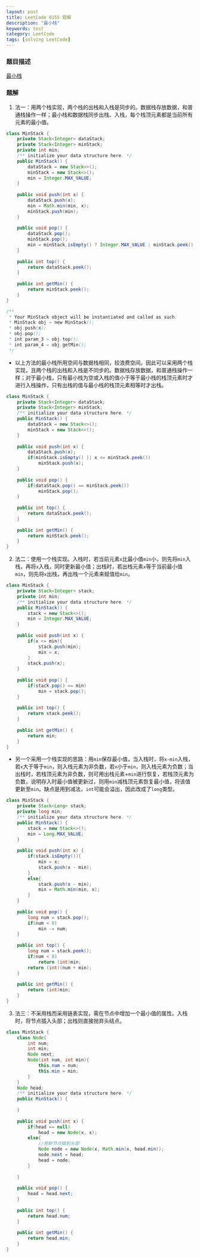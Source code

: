 ```yaml
---
layout: post
title: LeetCode 0155 题解
description: "最小栈"
keywords: test
category: LeetCode
tags: [solving LeetCode]
---
```


### 题目描述
[最小栈](https://leetcode-cn.com/problems/min-stack/)

### 题解
1. 法一：用两个栈实现，两个栈的出栈和入栈是同步的。数据栈存放数据，和普通栈操作一样；最小栈和数据栈同步出栈、入栈，每个栈顶元素都是当前所有元素的最小值。

```java
class MinStack {
    private Stack<Integer> dataStack;
    private Stack<Integer> minStack;
    private int min;
    /** initialize your data structure here. */
    public MinStack() {
        dataStack = new Stack<>();
        minStack = new Stack<>();
        min = Integer.MAX_VALUE;
    }
    
    public void push(int x) {
        dataStack.push(x);
        min = Math.min(min, x);
        minStack.push(min);
    }
    
    public void pop() {
        dataStack.pop();
        minStack.pop();
        min = minStack.isEmpty() ? Integer.MAX_VALUE : minStack.peek();
    }
    
    public int top() {
        return dataStack.peek();
    }
    
    public int getMin() {
        return minStack.peek();
    }
}

/**
 * Your MinStack object will be instantiated and called as such:
 * MinStack obj = new MinStack();
 * obj.push(x);
 * obj.pop();
 * int param_3 = obj.top();
 * int param_4 = obj.getMin();
 */
```

* 以上方法的最小栈所用空间与数据栈相同，较浪费空间。因此可以采用两个栈实现，且两个栈的出栈和入栈是不同步的。数据栈存放数据，和普通栈操作一样；对于最小栈，只有最小栈为空或入栈的值小于等于最小栈的栈顶元素时才进行入栈操作，只有出栈的值与最小栈的栈顶元素相等时才出栈。

```java
class MinStack {
    private Stack<Integer> dataStack;
    private Stack<Integer> minStack;
    /** initialize your data structure here. */
    public MinStack() {
        dataStack = new Stack<>();
        minStack = new Stack<>();
    }
    
    public void push(int x) {
        dataStack.push(x);
        if(minStack.isEmpty() || x <= minStack.peek())
            minStack.push(x);
    }
    
    public void pop() {
        if(dataStack.pop() == minStack.peek())
            minStack.pop();
    }
    
    public int top() {
        return dataStack.peek();
    }
    
    public int getMin() {
        return minStack.peek();
    }
}
```

2. 法二：使用一个栈实现。入栈时，若当前元素`x`比最小值`min`小，则先将`min`入栈，再将`x`入栈，同时更新最小值；出栈时，若出栈元素`x`等于当前最小值`min`，则先将`x`出栈，再出栈一个元素来赋值给`min`。

```java
class MinStack {
    private Stack<Integer> stack;
    private int min;
    /** initialize your data structure here. */
    public MinStack() {
        stack = new Stack<>();
        min = Integer.MAX_VALUE;
    }
    
    public void push(int x) {
        if(x <= min){
            stack.push(min);
            min = x;
        }
        stack.push(x);
    }
    
    public void pop() {
        if(stack.pop() == min)
            min = stack.pop();
    }
    
    public int top() {
        return stack.peek();
    }
    
    public int getMin() {
        return min;
    }
}
```
* 另一个采用一个栈实现的思路：用`min`保存最小值，当入栈时，将`x-min`入栈，若`x`大于等于`min`，则入栈元素为非负数，若`x`小于`min`，则入栈元素为负数；当出栈时，若栈顶元素为非负数，则可用出栈元素+`min`进行恢复，若栈顶元素为负数，说明存入时最小值被更新过，则用`min`减栈顶元素恢复最小值，将该值更新至`min`。缺点是用到减法，`int`可能会溢出，因此改成了`long`类型。

```java
class MinStack {
    private Stack<Long> stack;
    private long min;
    /** initialize your data structure here. */
    public MinStack() {
        stack = new Stack<>();
        min = Long.MAX_VALUE;
    }
    
    public void push(int x) {
        if(stack.isEmpty()){
            min = x;
            stack.push(x - min);
        }
        else{
            stack.push(x - min); 
            min = Math.min(min, x);
        }
    }
    
    public void pop() {
        long num = stack.pop();
        if(num < 0)
            min -= num;
    }
    
    public int top() {
        long num = stack.peek();
        if(num < 0)
            return (int)min;
        return (int)(num + min);
    }
    
    public int getMin() {
        return (int)min;
    }
}
```

3. 法三：不采用栈而采用链表实现，需在节点中增加一个最小值的属性。入栈时，将节点插入头部；出栈则直接抛弃头结点。

```java
class MinStack {
    class Node{
        int num;
        int min;
        Node next;
        Node(int num, int min){
            this.num = num;
            this.min = min;
        } 
    }
    Node head;
    /** initialize your data structure here. */
    public MinStack() {
        
    }
    
    public void push(int x) {
        if(head == null)
            head = new Node(x, x);
        else{
            //把新节点插到头部
            Node node = new Node(x, Math.min(x, head.min));
            node.next = head;
            head = node;
        }
               
    }
    
    public void pop() {
        head = head.next;
    }
    
    public int top() {
        return head.num;
    }
    
    public int getMin() {
        return head.min;
    }
}
```